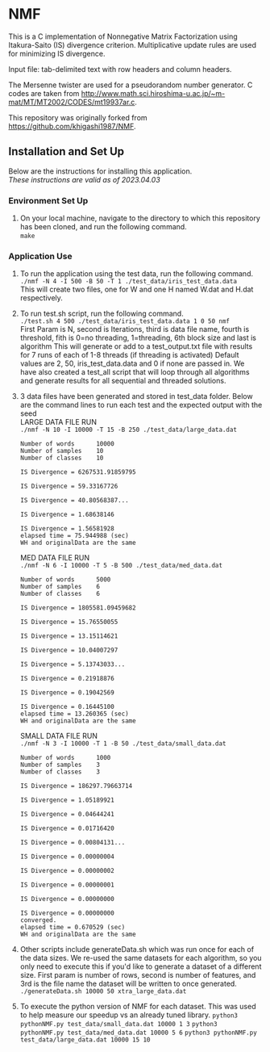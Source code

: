 # NMF  

This is a C implementation of Nonnegative Matrix Factorization using Itakura-Saito (IS) divergence criterion.
Multiplicative update rules are used for minimizing IS divergence.  

Input file: tab-delimited text with row headers and column headers.  

The Mersenne twister are used for a pseudorandom number generator. C codes are taken from http://www.math.sci.hiroshima-u.ac.jp/~m-mat/MT/MT2002/CODES/mt19937ar.c.  

This repository was originally forked from https://github.com/khigashi1987/NMF.  

## Installation and Set Up  

Below are the instructions for installing this application.  
*These instructions are valid as of 2023.04.03*  

### Environment Set Up
1. On your local machine, navigate to the directory to which this repository has been cloned, and run the following command.  
   `make`  

### Application Use  
1. To run the application using the test data, run the following command.  
   `./nmf -N 4 -I 500 -B 50 -T 1 ./test_data/iris_test_data.data`  
   This will create two files, one for W and one H named W.dat and H.dat respectively.  

2. To run test.sh script, run the following command.  
   `./test.sh 4 500 ./test_data/iris_test_data.data 1 0 50 nmf`  
   First Param is N, second is Iterations, third is data file name, fourth is threshold, fith is 0=no threading, 1=threading, 6th block size and last is algorithm
   This will generate or add to a test_output.txt file with results for 7 runs of each of 1-8 threads (if threading is activated)
   Default values are 2, 50, iris_test_data.data and 0 if none are passed in. We have also created a test_all script that will loop through all algorithms and
   generate results for all sequential and threaded solutions.

3. 3 data files have been generated and stored in test_data folder. Below are the command lines to run each test and the expected output with the seed   
   LARGE DATA FILE RUN  
   `./nmf -N 10 -I 10000 -T 15 -B 250 ./test_data/large_data.dat`  
   ```
   Number of words      10000  
   Number of samples    10  
   Number of classes    10  

   IS Divergence = 6267531.91859795  

   IS Divergence = 59.33167726  

   IS Divergence = 40.80568387...  

   IS Divergence = 1.68638146  

   IS Divergence = 1.56581928  
   elapsed time = 75.944988 (sec)  
   WH and originalData are the same
   ```  

   MED DATA FILE RUN  
   `./nmf -N 6 -I 10000 -T 5 -B 500 ./test_data/med_data.dat`  
   ```
   Number of words      5000  
   Number of samples    6  
   Number of classes    6  

   IS Divergence = 1805581.09459682  

   IS Divergence = 15.76550055  

   IS Divergence = 13.15114621  

   IS Divergence = 10.04007297  

   IS Divergence = 5.13743033...  

   IS Divergence = 0.21918876  

   IS Divergence = 0.19042569  

   IS Divergence = 0.16445100  
   elapsed time = 13.260365 (sec)  
   WH and originalData are the same  
   ```


   SMALL DATA FILE RUN  
   `./nmf -N 3 -I 10000 -T 1 -B 50 ./test_data/small_data.dat`  
   ```
   Number of words      1000  
   Number of samples    3  
   Number of classes    3  

   IS Divergence = 186297.79663714  

   IS Divergence = 1.05189921  

   IS Divergence = 0.04644241  

   IS Divergence = 0.01716420  

   IS Divergence = 0.00804131...  

   IS Divergence = 0.00000004  

   IS Divergence = 0.00000002  

   IS Divergence = 0.00000001  

   IS Divergence = 0.00000000  

   IS Divergence = 0.00000000  
   converged.  
   elapsed time = 0.670529 (sec)  
   WH and originalData are the same  
   ```

4. Other scripts include generateData.sh which was run once for each of the data sizes. We re-used the same datasets for each algorithm, so you only need to execute this if you'd like to generate a dataset of a different size. First param is number of rows, second is number of features, and 3rd is the file name the dataset will be written to once generated. `./generateData.sh 10000 50 xtra_large_data.dat`

5. To execute the python version of NMF for each dataset. This was used to help measure our speedup vs an already tuned library.
   `python3 pythonNMF.py test_data/small_data.dat 10000 1 3`
   `python3 pythonNMF.py test_data/med_data.dat 10000 5 6`
   `python3 pythonNMF.py test_data/large_data.dat 10000 15 10`